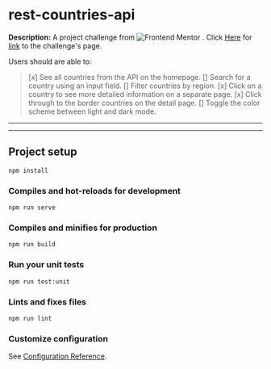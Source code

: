 # rest-countries-api

__Description:__
A project challenge from ![Frontend Mentor](https://www.frontendmentor.io/static/images/logo-desktop.svg) . Click [Here](https://www.frontendmentor.io/challenges/rest-countries-api-with-color-theme-switcher-5cacc469fec04111f7b848ca) for [link](https://www.frontendmentor.io/challenges/rest-countries-api-with-color-theme-switcher-5cacc469fec04111f7b848ca) to the challenge's page.

Users should are able to:
> [x] See all countries from the API on the homepage.
> [] Search for a country using an input field.
> [] Filter countries by region.
> [x] Click on a country to see more detailed information on a separate page.
> [x] Click through to the border countries on the detail page.
> [] Toggle the color scheme between light and dark mode.

---
___

## Project setup
```
npm install
```

### Compiles and hot-reloads for development
```
npm run serve
```

### Compiles and minifies for production
```
npm run build
```

### Run your unit tests
```
npm run test:unit
```

### Lints and fixes files
```
npm run lint
```

### Customize configuration
See [Configuration Reference](https://cli.vuejs.org/config/).
